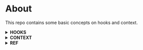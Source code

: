 # About

This repo contains some basic concepts on hooks and context.

<details>

<summary><b>HOOKS</b></summary>

## Why hooks?

<details> 
<summary>Reusable Statefull Logic</summary>

This is one of the most important reasons for the introduction of hooks.Generally to reuse the statefull logic/ state of a component we make the use of **render props** or **HOC**. But in both the cases we change the architecure of our components either to abstract that logic(HOC) or reuse the logic(Render props). To resolve this difficulty react has introduced hooks which help us to separate the stateful logic from the components so that it can be reused amoung different components without any restructuring.

`Motive : The motive here is to maintain the common state logic out of the components so that it can be reused without any structural changes.`
`Hook instroduced : Custom Hook`

</details>

<details> 
<summary>Complex class component becomes hard to understand</summary>

We’ve often had to maintain components that started out simple but grew into an unmanageable mess of stateful logic and side effects. Each lifecycle method often contains a mix of unrelated logic. For example, components might perform some data fetching in componentDidMount and componentDidUpdate. So we are doing the same task of making api calls but in different lifecycle methods. However, the same componentDidMount method might also contain some unrelated logic that sets up event listeners, with cleanup performed in componentWillUnmount. In this case componentDidMount has api calls as well as code relating to event listeners which are 2 completely unrelated task at one place. Mutually related code that changes together gets split apart, but completely unrelated code ends up combined in a single method. This makes it too easy to introduce bugs and inconsistencies.

`Motive : To keep all the related code like making api call etc at one place to avoid bugs and inconsistencies`
`Hook introduced : Effect Hook`

</details>

<details> 
<summary>Classes can be difficult to understand</summary>

In addition to making code reuse and code organization more difficult, we’ve found that classes can be a large barrier to learning React. You have to understand **how "this" works in JavaScript**, which is very different from how it works in most languages. You have to remember to bind the event handlers.The distinction between function and class components in React and when to use each one leads to disagreements even between experienced React developers.Additionally, React has been out for about five years, and we want to make sure **it stays relevant in the next five years**. [Ahead-of-time](https://en.wikipedia.org/wiki/Ahead-of-time_compilation) compilation of components has a lot of future potential.Recently, we’ve been experimenting with [component folding](https://github.com/facebook/react/issues/7323) using [Prepack](https://prepack.io/), and we’ve seen promising early results.**Classes don’t minify very well, and they make hot reloading flaky and unreliable.**

`Motive : All in all classed pose a challenge in the react ecosystem and otherwise in javascript itself. These chalenges are like understanding this, minification and hot reload issues and they also pose a challenge in the AOT compilation of code. So to resolve all these issue without taking away the functional power of classes, the hooks have been introduced.`

</details>

## Rules of Hooks

Hooks are JavaScript functions, but they impose two additional rules:

1. Only call Hooks at the top level. Don’t call Hooks inside loops, conditions, or nested functions. In other words hooks should be in the components functional scope and not inside some block(block scope) declared inside a component. By following this rule, you ensure that Hooks are called in the same order each time a component renders. That’s what allows React to correctly preserve the **state of Hooks** between multiple useState and useEffect calls. If you ignore this rule and add useState inside a conditional statement then the below error is thrown.
   `React Hook "useState" is called conditionally. React Hooks must be called in the exact same order in every component render`.
2. Only call Hooks from React function components. Don’t call Hooks from regular JavaScript functions. This is because react can only compile those hooks which are present in the functions it has access too ie the functions used as components. (There is just one other valid place to call Hooks — your own custom Hooks.)
   - Call Hooks from React function components.
   - Call Hooks from custom Hooks.

> Note : React released an ESLint plugin called [eslint-plugin-react-hooks](https://www.npmjs.com/package/eslint-plugin-react-hooks) that enforces these two rules.This plugin is included by default in Create React App.

## What are hooks

Hooks are functions that let you “hook into” React state and lifecycle features from function components. Hooks don’t work inside classes — they let you use React without classes.React provides a few built-in Hooks like useState. Their names always start with **use**. You can also create your own Hooks to reuse stateful behavior between different components.

## When would I use a Hook?

If you write a function component and realize you need to add some state to it, previously you had to convert it to a class. Now you can use a Hook inside the existing function component.

## Types

<details>
<summary>State Hooks</summary>

> useState

- **Solves** :

  1. Maintains component state.

- **Class Counterpart** :

  1. `this.setState`

- **Difference from class** :

  It works exactly similar to `this.setState`(batch update and asynchronous) with a few differences :

  1. It doesn't merge the old and new state.
  2. It doesn't except a second callback for trigerring any sideeffect after setting the state. It throws the below waring if you try to do so
     `Warning: State updates from the useState() and useReducer() Hooks don't support the second callback argument. To execute a side effect after rendering, declare it in the component body with useEffect().`

```javascript
import React, { useState } from "react";

export default function UseState() {
  // Declare a new state variable, which we'll call "count"
  const [count, setCount] = useState(0);
  if (!count) {
    setCount(count + 1);
    setCount(
      count => count + 1,
      count => console.log(count) // This doen't work and thorws a warning.
    );
  }
  return (
    <div>
      <p>You clicked {count} times</p>
      <button onClick={() => setCount(count + 1)}>Click me</button>
    </div>
  );
}
```

Here `useState` is a hook.

- React will preserve this state between re-renders.
- useState returns a pair -> The current state value ie **count** and a function that lets you update it ie **setCount** in this case.
- You can call the setCount function from anywhere inside this function. Calling this function will re-render the react component.
- You can have multiple useState hooks in a component.React assumes that if you call useState many times, you do it in the same order during every render. Also react only re-renders the component once(batch update) even if we have multiple useState triggers.
  </details>

<details>
<summary>Effect Hooks</summary>

> useEffect

- **Solves** :

  1. It helps executes some sideeffect after dom rendering.
  2. Resolves **Complex class component becomes hard to understand** issue. So you can keep related code at one place.

- **Class Counterpart** :

  1. componentDidMount
  2. componentDidUpdate
  3. componentWillUnmount

- **Difference from class** :

  1. componentDidMount is render blocking but useEffect is not.

- **What are sideeffects or effects?** : You’ve likely performed data fetching, subscriptions, or manually changing the DOM from React components before. **We call these operations “side effects” (or “effects” for short) because they can affect other components and can’t be done during rendering**.
- The Effect Hook, useEffect, adds the ability to perform side effects from a function component. It serves the same purpose as componentDidMount, componentDidUpdate, and componentWillUnmount in React classes, but unified into a single API.
- When you call useEffect, you’re telling React to run your “effect” function after flushing changes to the DOM.
- **Effects are declared inside the component so they have access to its props and state**.
- By default, **React runs the effects after every render — including the first render**.
- The useEffect hook accespts a callback. If we are to compare the effects callback with the class based lifecycle effects then
  1. The body of the useEffect callback acts like componentDidMount and componentDidUpdate combined.
  2. The return value of the useEffect callback acts like the componentWillUnmount lifecycle effect.
- **In the below example React would clearInterval when the component unmounts, as well as before re-running the effect due to a subsequent render**. This means that the useEffect return function is fired on each subsequent re-render.

  ```javascript
  import React, { useEffect } from "react";

  export default function UseEffect() {
    useEffect(() => {
      const intId = setInterval(() => console.log("effect"), 2000);
      return () => {
        clearInterval(intId);
      };
    });
    return (
      <div>
        {" "}
        Check the console and see the continuos loggin of effect which stop once
        we navigate to some other component
      </div>
    );
  }
  ```

- Note how **we have to duplicate the code between these two lifecycle methods in class**.

  ```javascript
  class Example extends React.Component {
    constructor(props) {
      super(props);
      this.state = {
        count: 0
      };
    }

    componentDidMount() {
      document.title = `You clicked ${this.state.count} times`;
    }
    componentDidUpdate() {
      document.title = `You clicked ${this.state.count} times`;
    }

    render() {
      return (
        <div>
          <p>You clicked {this.state.count} times</p>
          <button
            onClick={() => this.setState({ count: this.state.count + 1 })}
          >
            Click me
          </button>
        </div>
      );
    }
  }
  ```

  Solution with Hooks

  ```javascript
  import React, { useState, useEffect } from "react";

  function Example() {
    const [count, setCount] = useState(0);

    useEffect(() => {
      document.title = `You clicked ${count} times`;
    });

    return (
      <div>
        <p>You clicked {count} times</p>
        <button onClick={() => setCount(count + 1)}>Click me</button>
      </div>
    );
  }
  ```

- **What does useEffect do?** : By using this Hook, you tell React that your component needs to do something after render. React will remember the function you passed (we’ll refer to it as our “effect”), and call it later after performing the DOM updates. In this effect, we set the document title, but we could also perform data fetching or call some other imperative API.
- **Why is useEffect called inside a component?** Placing useEffect inside the component lets us access the count state variable (or any props) right from the effect. We don’t need a special API to read it — it’s already in the function scope. **Hooks embrace JavaScript closures** and avoid introducing React-specific APIs where JavaScript already provides a solution.
- **Why we pass a new function to useEffect every time?** : The function passed to useEffect is going to be different on every render. This is intentional. In fact, **this is what lets us read the count value from inside the effect without worrying about it getting stale**. Every time we re-render, we schedule a different effect, replacing the previous one. In a way, this makes the effects behave more like a part of the render result — each effect “belongs” to a particular render.
- Unlike componentDidMount or componentDidUpdate, effects scheduled with useEffect don’t block the browser from updating the screen. This makes your app feel more responsive. The majority of effects don’t need to happen synchronously. In the uncommon cases where they do (such as measuring the layout), there is a separate **useLayoutEffect** Hook with an API identical to useEffect.

  Try the below piece of code and see the difference between the 2. In case one we first see the alert and then react updates the screen. Whereas in the second case first react updates the screen and then we see the alert.

  > Note : You may call setState() immediately in componentDidMount(). It will trigger an extra rendering, but it will happen before the browser updates the screen. This guarantees that even though the render() will be called twice in this case, the user won’t see the intermediate state. Use this pattern with caution because it often causes performance issues. In most cases, you should be able to assign the initial state in the constructor() instead. **It can, however, be necessary for cases like modals and tooltips when you need to measure a DOM node before rendering something that depends on its size or position**. When you encounter such a situation where you need to stop the browser from updating tthe screen you should use **useLayoutEffect** instead of **useEffect**.

  ```javascript
  export class With_ComponentDidMount extends Component {
    componentDidMount() {
      alert("Stop screen update");
    }
    render() {
      return <div>Rendered</div>;
    }
  }

  export function WithOut_ComponentDidMount() {
    useEffect(() => {
      alert("Stop screen update");
    });
    return <div>Rendered</div>;
  }
  ```

- **Effect with CleanUp** : It is important to clean up so that we don’t introduce a **memory leak**.Notice how componentDidMount and componentWillUnmount need to mirror each other. Lifecycle methods force us to split this logic even though conceptually code in both of them is related to the same effect.

  ```javascript
  class FriendStatus extends React.Component {
    constructor(props) {
      super(props);
      this.state = { isOnline: null };
      this.handleStatusChange = this.handleStatusChange.bind(this);
    }

    componentDidMount() {
      ChatAPI.subscribeToFriendStatus(
        this.props.friend.id,
        this.handleStatusChange
      );
    }
    componentWillUnmount() {
      ChatAPI.unsubscribeFromFriendStatus(
        this.props.friend.id,
        this.handleStatusChange
      );
    }
    handleStatusChange(status) {
      this.setState({
        isOnline: status.isOnline
      });
    }

    render() {
      if (this.state.isOnline === null) {
        return "Loading...";
      }
      return this.state.isOnline ? "Online" : "Offline";
    }
  }
  ```

- **Effect with Cleanup using Hooks** : React performs the cleanup when the component unmounts. Effects run for every render and not just once. This is why React also cleans up effects from the previous render before running the effects next time.

  ```javascript
  import React, { useState, useEffect } from "react";

  function FriendStatus(props) {
    const [isOnline, setIsOnline] = useState(null);

    useEffect(() => {
      function handleStatusChange(status) {
        setIsOnline(status.isOnline);
      }
      ChatAPI.subscribeToFriendStatus(props.friend.id, handleStatusChange);
      // Specify how to clean up after this effect:
      return function cleanup() {
        ChatAPI.unsubscribeFromFriendStatus(
          props.friend.id,
          handleStatusChange
        );
      };
    });

    if (isOnline === null) {
      return "Loading...";
    }
    return isOnline ? "Online" : "Offline";
  }
  ```

- **Use Multiple Effects to Separate Concerns** :
  **Hooks let us split the code based on what it is doing rather than a lifecycle method name**. React will apply every effect used by the component, in the order they were specified.Here is a component that combines the counter and the friend status indicator logic from the previous examples

  Using Class

  ```javascript
  class FriendStatusWithCounter extends React.Component {
    constructor(props) {
      super(props);
      this.state = { count: 0, isOnline: null };
      this.handleStatusChange = this.handleStatusChange.bind(this);
    }

    componentDidMount() {
      document.title = `You clicked ${this.state.count} times`;
      ChatAPI.subscribeToFriendStatus(
        this.props.friend.id,
        this.handleStatusChange
      );
    }

    componentDidUpdate() {
      document.title = `You clicked ${this.state.count} times`;
    }

    componentWillUnmount() {
      ChatAPI.unsubscribeFromFriendStatus(
        this.props.friend.id,
        this.handleStatusChange
      );
    }

    handleStatusChange(status) {
      this.setState({
        isOnline: status.isOnline
      });
    }
    // ...
  ```

  Using Effects

  ```javascript
  function FriendStatusWithCounter(props) {
    const [count, setCount] = useState(0);
    useEffect(() => {
      document.title = `You clicked ${count} times`;
    });

    const [isOnline, setIsOnline] = useState(null);
    useEffect(() => {
      function handleStatusChange(status) {
        setIsOnline(status.isOnline);
      }

      ChatAPI.subscribeToFriendStatus(props.friend.id, handleStatusChange);
      return () => {
        ChatAPI.unsubscribeFromFriendStatus(
          props.friend.id,
          handleStatusChange
        );
      };
    });
    // ...
  }
  ```

- **Why Effects Run on Each Update** : Lets understand by example. Our class reads friend.id from this.props, subscribes to the friend status after the component mounts, and unsubscribes during unmounting.

  ```javascript
    componentDidMount() {
      ChatAPI.subscribeToFriendStatus(
        this.props.friend.id,
        this.handleStatusChange
      );
    }

    componentWillUnmount() {
      ChatAPI.unsubscribeFromFriendStatus(
        this.props.friend.id,
        this.handleStatusChange
      );
    }
  ```

  But what happens if the friend prop changes while the component is on the screen? Our component would continue displaying the online status of a different friend. This is a bug. We would also cause a memory leak or crash when unmounting since the unsubscribe call would use the wrong friend ID.

  ```javascript
    componentDidMount() {
      ChatAPI.subscribeToFriendStatus(
        this.props.friend.id,
        this.handleStatusChange
      );
    }

    componentDidUpdate(prevProps) {
      // Unsubscribe from the previous friend.id
      ChatAPI.unsubscribeFromFriendStatus(
        prevProps.friend.id,
        this.handleStatusChange
      );
      // Subscribe to the next friend.id
      ChatAPI.subscribeToFriendStatus(
        this.props.friend.id,
        this.handleStatusChange
      );
    }

    componentWillUnmount() {
      ChatAPI.unsubscribeFromFriendStatus(
        this.props.friend.id,
        this.handleStatusChange
      );
    }
  ```

  For Effects there is no special code for handling updates because useEffect handles them by default.

  ```javascript
  function FriendStatus(props) {
    // ...
    useEffect(() => {
      // ...
      ChatAPI.subscribeToFriendStatus(props.friend.id, handleStatusChange);
      return () => {
        ChatAPI.unsubscribeFromFriendStatus(props.friend.id, handleStatusChange);
      };
    });
  ```

- **Optimizing Performance by Skipping Effects** : In some cases, cleaning up or applying the effect after every render might create a performance problem. In class components, we can solve this by writing an extra comparison with prevProps or prevState inside componentDidUpdate. For useEffect pass an array as an optional second argument to useEffect.

  Using Class

  ```javascript
  componentDidUpdate(prevProps, prevState) {
    if (prevState.count !== this.state.count) {
      document.title = `You clicked ${this.state.count} times`;
    }
  }
  ```

  Using Effect

  ```javascript
  useEffect(() => {
    document.title = `You clicked ${count} times`;
  }, [count]); // Only re-run the effect if count changes
  ```

  Effects that have a cleanup phase. Here it will fire only when props.friend.id change.

  ```javascript
  useEffect(() => {
    function handleStatusChange(status) {
      setIsOnline(status.isOnline);
    }

    ChatAPI.subscribeToFriendStatus(props.friend.id, handleStatusChange);
    return () => {
      ChatAPI.unsubscribeFromFriendStatus(props.friend.id, handleStatusChange);
    };
  }, [props.friend.id]); // Only re-subscribe if props.friend.id changes
  ```

  > Note : If you use this optimization, make sure the array includes all values from the component scope (such as props and state) that change over time and that are used by the effect. Otherwise, your code will reference stale values from previous renders.Learn more about [how to deal with functions](https://reactjs.org/docs/ hooks-faq.html#is-it-safe-to-omit-functions-from-the-list-of-dependencies) and [what to do when the array changes too often](https://reactjs.org/docs/hooks-faq.html#what-can-i-do-if-my-effect-dependencies-change-too-often).If you want to run an effect and clean it up only once (on mount and unmount), you can pass an empty array ([]) as a second argument. This tells React that your effect doesn’t depend on any values from props or state, so it never needs to re-run. This isn’t handled as a special case — it follows directly from how the dependencies array always works.If you pass an empty array ([]), the props and state inside the effect will always have their initial values. While passing [] as the second argument is closer to the familiar componentDidMount and componentWillUnmount mental model, there are usually better solutions to avoid re-running effects too often. **Also, don’t forget that React defers running useEffect until after the browser has painted, so doing extra work is less of a problem**.We recommend using the [exhaustive-deps](https://github.com/facebook/react/issues/14920) rule as part of our [eslint-plugin-react-hooks](https://www.npmjs.com/package/eslint-plugin-react-hooks#installation) package. It warns when dependencies are specified incorrectly and suggests a fix.

  </details>
  <details>
  <summary>Callback Hook</summary>

> useCallback

- **Solves** :

  1. Prevents child component re-render due to new callback passed every time.

- **Class Counterpart** :

  1. Instance method of class

```javascript
const memoizedCallback = useCallback(() => {
  doSomething(a, b);
}, [a, b]);
```

Returns a memoized callback.
Pass an inline callback and an array of dependencies. useCallback will return a memoized version of the callback that only changes if one of the dependencies has changed. This is useful when passing callbacks to optimized child components that rely on reference equality to prevent unnecessary renders (e.g. shouldComponentUpdate).

> **useCallback(fn, deps) is equivalent to useMemo(() => fn, deps).**

> Use the **exhaustive-deps** rule as part of our eslint-plugin-react-hooks package.

</details>
<details>
<summary>Memo Hook</summary>

> useMemo

- **Solves**

  1. It helps memoize method response value based on input arguments.

```javascript
const memoizedValue = useMemo(() => computeExpensiveValue(a, b), [a, b]);
```

- useMemo will only recompute the memoized value when one of the dependencies has changed. This optimization helps to avoid expensive calculations on every render.
- The function passed to useMemo runs during rendering.
- Side effects belong in useEffect, not useMemo.
- In the future, React may choose to “forget” some previously memoized values and recalculate them on next render, e.g. to free memory for offscreen components.
  </details>
  <details>
  <summary>Custom Hooks</summary>

> use[CustomName]

- **Solves**

  1. Helps us extract the similar state management logic to a common place/file.
  2. It helps us achieve **Reusable Statefull Logic** which was one of the key reasons for the introduction of hooks.

- **Earlier Counterparts**

  1. HOC
  2. Render Props

- **Difference from Earlier Counterparts**

  1. You don't need to maintain separate react component to abstract state logic at a common place/module/file.
  2. Custom Hooks offer the flexibility of sharing logic that wasn’t possible in React components before.

- **Basic Rule for Custom Hooks**

  1. Name of every custom hook should start with **use**, so that react can identify that the function is a hook.
  2. **Every call to a custom hook has its own isolated state**. So calling the same custom hook from 2 different components or the same component will create 2 isolated state.
  3. 2 components sharing same hook(custom hook) don't share the state.
  4. Every custom hook takes an input and returns an output.
  5. You can pass the result of one hook into another. This is general to all hooks not specific to custom hook.

- **Use Cases**
  When you have a logic to maintain and update the state of a component which is common across multiple components, we can use a custom hook. Eg :

  1. Form handling
  2. Animation
  3. Declarative Subscription
  4. Timers

- **Using custom hooks to create a useReducer hook**

This hook helps to manage the local state with a reducer. Its a pub sub pattern where you publish an action using dispatch and get notified on state update.

```javascript
function useReducer(reducer, initialState) {
  const [state, setState] = useState(initialState);

  function dispatch(action) {
    const nextState = reducer(state, action);
    setState(nextState);
  }

  return [state, dispatch];
}
```

| Parent Component                                         | HOC                                           | Render Props                                                                      |
| -------------------------------------------------------- | --------------------------------------------- | --------------------------------------------------------------------------------- |
| Parent Component is tightly coupled with child component | HOC accespts the child components to render   | Parent Component is not tightly coupled with child since child is passed as props |
| Used for parent/child relationship.                      | Used for abstracting some common logic        | Used for reusing some common logic in parent component.                           |
| Genrally made for specific use case in application       | Made so that it can be used throught the app. | Generally made when need to render different child using some common logic.       |

| HOC/Render Props                                                                        | Custom hook                                                               |
| --------------------------------------------------------------------------------------- | ------------------------------------------------------------------------- |
| Common logic kept inside a common component which accepts diffrent components to render | Common logic is kept is file which is shared between different compoents. |

- **Rule of thumb for component state**

1. No 2 component instance can share the state without the use of an external factor like Redux or Parent Component.
2. When 2 componets share the state using a Parent Component is actully just using the state of an instance of component ie the Parent Component. Similary if they use Redux they are sharing the state using an instance of Redux store.
3. When we use a HOC, every call to a HOC creates a new instance of react component and hence a new state.
4. Similary when we use render props in 2 different components, we end up creating 2 separate states.
5. **On the same lines when we call a custom hook from 2 different components we end up creating 2 separate state of custom hook**.

</details>

<details>
<summary>Context Hooks</summary>

> useContext
> const value = useContext(MyContext);

- **Solves**

  1. Help us consume Context value passed by the Provider component.

- **Earlier Counterparts**

  1. Context.Consumer api for functional component.
  2. contextType api for class component.

- **Difference from Earlier Counterparts**

  1. In Context.Consumer only the component wrapped by the Consumer component gets re-rendered when the context value changes. But in the case of useContext() the whole componet gets re-rendered when the context value changes.If re-rendering the component is expensive, you can [optimize it by using memoization](https://github.com/facebook/react/issues/15156#issuecomment-474590693).

- **Basics**
  1. Accepts a context object (the value returned from React.createContext) and returns the current context value for that context.
  2. The current context value is determined by the value prop of the nearest <MyContext.Provider> above the calling component in the tree.
  3. When the nearest <MyContext.Provider> above the component updates, this Hook will trigger a rerender with the latest context value passed to that MyContext provider.
  4. Even if an ancestor uses React.memo or shouldComponentUpdate or PureComponent, a rerender will still happen starting at the component itself using useContext.

</details>

<details>
<summary>Reducer Hooks</summary>

> useReducer
> const [state, dispatch] = useReducer(reducer, initialArg, init);
> Accepts a **reducer** of type (state, action) => newState, and returns the current state paired with a dispatch method.

1. useReducer is usually preferable to useState when
   - there is complex state logic that involves multiple sub-values
   - next state depends on the previous one.
2. useReducer also lets you optimize performance for components that trigger deep updates because you can pass dispatch down instead of callbacks.

```javascript
const initialState = { count: 0 };

function reducer(state, action) {
  switch (action.type) {
    case "increment":
      return { count: state.count + 1 };
    case "decrement":
      return { count: state.count - 1 };
    default:
      throw new Error();
  }
}

function Counter() {
  const [state, dispatch] = useReducer(reducer, initialState);
  return (
    <>
      Count: {state.count}
      <button onClick={() => dispatch({ type: "decrement" })}>-</button>
      <button onClick={() => dispatch({ type: "increment" })}>+</button>
    </>
  );
}
```

3.  **Initialize state** : There are 3 ways to initialize the state

    - **By passing initialState as 2nd argument to useReducer** :

      ```javascript
      const [state, dispatch] = useReducer(reducer, { count: initialCount });
      ```

    - **By providing it as default state to reducer function** :

      ```javascript
      function reducer(state = { count: 0 }, action) {
        switch (action.type) {
          case "increment":
            return { count: state.count + 1 };
          case "decrement":
            return { count: state.count - 1 };
          default:
            throw new Error();
        }
      }
      useReducer(reducer, undefined, reducer);
      ```

      > React doesn’t use the state = initialState argument convention popularized by Redux. The initial value sometimes needs to depend on props and so is specified from the Hook call instead. If you feel strongly about this, you can call useReducer(reducer, undefined, reducer) to emulate the Redux behavior, but it’s not encouraged.

    - **Lazy state initialization**
      You can also create the initial state lazily. To do this, you can pass an **init** function as the third argument. The initial state will be set to **init(initialArg)**.

      1. It lets you extract the logic for calculating the initial state outside the reducer.
      2. This is also handy for resetting the state later in response to an action as done on reset in the below example

         ```javascript
         function init(initialCount) {
           return { count: initialCount };
         }

         function reducer(state, action) {
           switch (action.type) {
             case "increment":
               return { count: state.count + 1 };
             case "decrement":
               return { count: state.count - 1 };
             case "reset":
               return init(action.payload);
             default:
               throw new Error();
           }
         }

         function Counter({ initialCount }) {
           const [state, dispatch] = useReducer(reducer, initialCount, init);
           return (
             <>
               Count: {state.count}
               <button
                 onClick={() =>
                   dispatch({ type: "reset", payload: initialCount })
                 }
               >
                 Reset
               </button>
               <button onClick={() => dispatch({ type: "decrement" })}>
                 -
               </button>
               <button onClick={() => dispatch({ type: "increment" })}>+</button>
             </>
           );
         }
         ```

4.  **Bailing out of a dispatch** : If you return the same value from a Reducer Hook as the current state, React will - bail out without rendering the children or firing effects. (React uses the Object.is comparison algorithm.) - still need to render that specific component again before bailing out. That shouldn’t be a concern because React won’t unnecessarily go “deeper” into the tree. If you’re doing expensive calculations while rendering, you can optimize them with useMemo.

</details>

<details>
<summary>Ref Hooks</summary>

> const refContainer = useRef(initialValue);

> useRef **returns a mutable ref object** whose .current property is initialized to the passed argument (initialValue). The returned object will persist for the full lifetime of the component.

Look at the below example to look at the implemention of useRef.

```javascript
function TextInputWithFocusButton() {
  const inputEl = useRef(null);
  const onButtonClick = () => {
    inputEl.current.focus();
  };
  return (
    <>
      <input ref={inputEl} type="text" />
      <button onClick={onButtonClick}>Focus the input</button>
    </>
  );
}
```

However, useRef() is useful for more than the ref attribute. **It’s handy for keeping any mutable value around** similar to how you’d use **instance fields in classes**. This works because useRef() creates a plain JavaScript object. The only difference between useRef() and creating a {current: ...} object yourself is that useRef will give you the same ref object on every render.

| Class Intance Variable/useRef | State/useState      |
| ----------------------------- | ------------------- |
| Mutable                       | Immutable           |
| No re-render on update        | Re-render on update |

</details>

<details>
<summary>Imperative Handle Hooks</summary>

> useImperativeHandle(ref, createHandle, [deps])

useImperativeHandle customizes the instance value that is exposed to parent components when using ref.Imperative code using refs should be avoided in most cases. useImperativeHandle should be used with forwardRef:

```javascript
function FancyInput(props, ref) {
  const inputRef = useRef();
  useImperativeHandle(ref, () => ({
    focus: () => {
      inputRef.current.focus();
    }
  }));
  return <input ref={inputRef} ... />;
}
FancyInput = forwardRef(FancyInput);
```

</details>

<details>
<summary>Layout Effect Hooks</summary>

> useLayoutEffect

The signature is identical to useEffect, but it fires synchronously after all DOM mutations. Use this to read layout from the DOM and synchronously re-render. Updates scheduled inside useLayoutEffect will be flushed synchronously, before the browser has a chance to paint.
Due to its synchronous nature this effect prevents the browser from painting the dom.

> If you’re migrating code from a class component, note useLayoutEffect fires in the same phase as componentDidMount and componentDidUpdate. However, we recommend starting with useEffect first and only trying useLayoutEffect if that causes a problem.

> If you use server rendering, keep in mind that neither useLayoutEffect nor useEffect can run until the JavaScript is downloaded. This is why React warns when a server-rendered component contains useLayoutEffect. To fix this, either move that logic to useEffect (if it isn’t necessary for the first render), or delay showing that component until after the client renders (if the HTML looks broken until useLayoutEffect runs).To exclude a component that needs layout effects from the server-rendered HTML, render it conditionally with `showChild && <Child />` and defer showing it with `useEffect(() => { setShowChild(true); }, [])`. This way, the UI doesn’t appear broken before hydration.

</details>

<details>
<summary>Debug Value Hooks</summary>

> useDebugValue(value)

- useDebugValue can be used to display a label for custom hooks in React DevTools.
- It’s most valuable for custom Hooks that are part of shared libraries.

```javascript
function useFriendStatus(friendID) {
  const [isOnline, setIsOnline] = useState(null);

  // ...

  // Show a label in DevTools next to this Hook
  // e.g. "FriendStatus: Online"
  useDebugValue(isOnline ? "Online" : "Offline");

  return isOnline;
}
```

- **Defer formatting debug values**
  In some cases formatting a value for display might be an expensive operation. It’s also unnecessary unless a Hook is actually inspected.
  For this reason **useDebugValue accepts a formatting function as an optional second parameter**. **This function is only called if the Hooks are inspected**. It receives the debug value as a parameter and should return a formatted display value.

  ```javascript
  useDebugValue(date, date => date.toDateString());
  ```

</details>

## Additional Links

[RFC](https://github.com/reactjs/rfcs/pull/68)
[Dead-code elimination](https://en.wikipedia.org/wiki/Dead_code_elimination)

</details>

<details>
<summary><b>CONTEXT</b></summary>

In a typical React application, data is passed top-down (parent to child) via props, but this can be cumbersome for certain types of props (e.g. locale preference, UI theme) that are required by many components within an application. Context provides a way to share values like these between components without having to explicitly pass a prop through every level of the tree.

### Use Case

Whenever in an application there is a situation where you need to pass props through multiple level of heirarchy and the props are being used in multiple compoenents, it is an ideal situation to make use of Context api. Eg

1. Current authenticated user
2. Theme
3. Selected Language
4. Viewport Change
5. Data Cache

### Limitations

We should use Context api sparingly since it makes the re-use of component more difficult.

### Other Alternatives

<details>
<summary>Inversion of control using composition</summary>

For example, consider a Page component that passes a user and avatarSize prop several levels down so that deeply nested Link and Avatar components can read it:

```javascript
  <Page user={user} avatarSize={avatarSize} />
  // ... which renders ...
  <PageLayout user={user} avatarSize={avatarSize} />
  // ... which renders ...
  <NavigationBar user={user} avatarSize={avatarSize} />
  // ... which renders ...
  <Link href={user.permalink}>
    <Avatar user={user} size={avatarSize} />
  </Link>
```

One way to solve this issue without context is to pass down the Avatar component itself so that the intermediate components don’t need to know about the user or avatarSize props:

```javascript
  function Page(props) {
    const user = props.user;
    const userLink = (
      <Link href={user.permalink}>
        <Avatar user={user} size={props.avatarSize} />
      </Link>
    );
    return <PageLayout userLink={userLink} />;
  }

  // Now, we have:
  <Page user={user} avatarSize={avatarSize} />
  // ... which renders ...
  <PageLayout userLink={...} />
  // ... which renders ...
  <NavigationBar userLink={...} />
  // ... which renders ...
  {props.userLink}
```

However, this isn’t the right choice in every case: moving more complexity higher in the tree makes those higher-level components more complicated and forces the lower-level components to be more flexible than you may want.**You can take it even further with render props if the child needs to communicate with the parent before rendering.**

</details>

### APIs

<details>
<summary>React.createContext</summary>

> const MyContext = React.createContext(defaultValue);

- Creates a Context object.
- When React renders a component that subscribes to this Context object it will read the current context value from the closest matching Provider above it in the tree.
- The defaultValue argument is only used when a component does not have a matching Provider above it in the tree. This can be helpful for testing components in isolation without wrapping them. Check this out in `DefaultValue.js` file.
- Passing undefined as a Provider value does not cause consuming components to use defaultValue.

</details>

<details>
<summary>Context.Provider</summary>

- Every Context object comes with a **Provider React component** that allows consuming components to subscribe to context changes.
- Accepts a **value prop** to be passed to consuming components that are descendants of this Provider.
- One Provider can be connected to **many consumers**.
- Providers can be **nested to override** values deeper within the tree.
- All consumers that are descendants of a Provider will **re-render whenever the Provider’s value prop changes**.
- The propagation from Provider to its descendant consumers (including .contextType and useContext) is not subject to the shouldComponentUpdate method, so **the consumer is updated even when an ancestor component skips an update**.
- Changes are determined by comparing the new and old values using the same algorithm as **Object.is** ie shalow comparison.This can cause some issues when passing objects as value. For example, the code below will re-render all consumers every time the Provider re-renders because a new object is always created for value :

  ```javascript
  class App extends React.Component {
    render() {
      return (
        <MyContext.Provider value={{ something: "something" }}>
          <Toolbar />
        </MyContext.Provider>
      );
    }
  }
  ```

  To get around this, lift the value into the parent’s state:

  ```javascript
  class App extends React.Component {
    constructor(props) {
      super(props);
      this.state = {
        value: { something: "something" }
      };
    }

    render() {
      return (
        <Provider value={this.state.value}>
          <Toolbar />
        </Provider>
      );
    }
  }
  ```

</details>

<details>
<summary>Class.contextType</summary>

- The contextType property on a class can be assigned a Context object created by React.createContext()
- This lets you consume the nearest current value of that Context type using **this.context**.
- You can reference this in any of the lifecycle methods including the render function.

  ```javascript
  class MyClass extends React.Component {
    componentDidMount() {
      let value = this.context;
      /* perform a side-effect at mount using the value of MyContext */
    }
    componentDidUpdate() {
      let value = this.context;
      /* ... */
    }
    componentWillUnmount() {
      let value = this.context;
      /* ... */
    }
    render() {
      let value = this.context;
      /* render something based on the value of MyContext */
    }
  }
  MyClass.contextType = MyContext;
  ```

- You can **only subscribe to a single context** using this API.
- For **Consuming Multiple Contexts** you need to use the **Context.Consumer** component of context object.

</details>

<details>
<summary>Context.Consumer</summary>

```javascript
<MyContext.Consumer>
  {value => /* render something based on the context value */}
</MyContext.Consumer>
```

- A React component that subscribes to context changes.
- This lets you subscribe to a context within a function component.
- This component requires a function as a child which receives the current context value and returns a React node.
- The value argument passed to the function will be equal to the value prop of the closest Provider for this context above in the tree.
- If there is no Provider for this context above, the value argument will be equal to the defaultValue that was passed to createContext().

</details>

<details>
<summary>Context.displayName</summary>

- Context object accepts a displayName string property. React DevTools uses this string to determine what to display for the context.
- For example, the following component will appear as MyDisplayName in the DevTools:

  ```javascript
  const MyContext = React.createContext(/* some value */);
  MyContext.displayName = 'MyDisplayName';

  <MyContext.Provider> // "MyDisplayName.Provider" in DevTools
  <MyContext.Consumer> // "MyDisplayName.Consumer" in DevTools
  ```

</details>

### Examples

<details>
<summary>Consuming Multiple Context</summary>

```javascript
// Theme context, default to light theme
const ThemeContext = React.createContext("light");

// Signed-in user context
const UserContext = React.createContext({
  name: "Guest"
});

class App extends React.Component {
  render() {
    const { signedInUser, theme } = this.props;

    // App component that provides initial context values
    return (
      <ThemeContext.Provider value={theme}>
        <UserContext.Provider value={signedInUser}>
          <Layout />
        </UserContext.Provider>
      </ThemeContext.Provider>
    );
  }
}

function Layout() {
  return (
    <div>
      <Sidebar />
      <Content />
    </div>
  );
}

// A component may consume multiple contexts
function Content() {
  return (
    <ThemeContext.Consumer>
      {theme => (
        <UserContext.Consumer>
          {user => <ProfilePage user={user} theme={theme} />}
        </UserContext.Consumer>
      )}
    </ThemeContext.Consumer>
  );
}
```

</details>

</details>

<details>
<summary> <b>REF</b></summary>

### Why ref?

In the typical React dataflow, props are the only way that parent components interact with their children. To modify a child, you re-render it with new props. However, there are a few cases where you need to imperatively modify a child outside of the typical dataflow. The child to be modified could be an instance of a React component, or it could be a DOM element. For both of these cases, React provides an escape hatch ie ref. Few use cases :

- Get elements position and dimension to do some task.
- Integration with third party dom library.
- Trigger Imperative animations
- Managing focus, text selection.

### When is a ref attached?

- Class component : After render but before componentDidMount
- Function component : Before the exection of useEffect callback.

### Different Types of ref

1. **ref to a DOM element**
   When the ref attribute is used on an HTML element, the ref receives the underlying DOM element as its current property.
2. **ref to a React class component**
   When the ref attribute is used on a custom class component, the ref object receives the mounted instance of the component as its current property. Note that the below code only works if `CustomTextInput` is declared as a class:

   Here we use a ref to get access to the CustomTextInput and call its focusTextInput method manually

   ```javascript
   class AutoFocusTextInput extends React.Component {
     constructor(props) {
       super(props);
       this.textInput = React.createRef();
     }
     componentDidMount() {
       this.textInput.current.focusTextInput();
     }
     render() {
       return <CustomTextInput ref={this.textInput} />;
     }
   }

   class CustomTextInput extends React.Component {
     focusTextInput() {}
     // ...
   }
   ```

3. **ref to a React functional component** :
   Although you may not use the ref attribute on function components by default as they don’t have instances, but you can achieve this using `forwardRef` in conjunction with `useImperativeHandle`.

   ```javascript
   function FancyInput(props, ref) {
     const inputRef = useRef();
     useImperativeHandle(ref, () => ({
       focus: () => {
         inputRef.current.focus();
       }
     }));
     return <input ref={inputRef} ... />;
   }
   FancyInput = forwardRef(FancyInput);
   ```

### Ways to add ref

To add a ref you access the ref attribute of an element(Dom,Class,Functional). You can pass either an **object** or a **function** to this attribute. If you pass an object(createRef,useRef) the element reference is assigned to the **current** property of the object. If you pass a function(callback ref) the element reference is passed as the first argument of the function. There is another option to pass a string in the ref attribute but it is legacy now and should not be used.

> It will also work if you just pass any other object in ref attribute instead of React.createRef but it will throw a warning.

<details>
<summary> <b>createRef api</b></summary>

> Create : React.createRef

> Access : this.textInput.current

> Use In : Class Components. But can also be used in functional component.

Refs are created using `React.createRef()` and attached to React elements via the `ref` attribute. Refs are commonly assigned to an instance property when a component is constructed so they can be referenced throughout the component.

```javascript
class CreateRef extends React.Component {
  constructor(props) {
    super(props);
    this.textInput = React.createRef();
    this.focusTextInput = this.focusTextInput.bind(this);
  }

  focusTextInput() {
    this.textInput.current.focus();
  }

  componentDidMount() {
    this.focusTextInput();
  }

  render() {
    return (
      <div>
        <input type="text" ref={this.textInput} />
        <input
          type="button"
          value="Focus the text input"
          onClick={this.focusTextInput}
        />
      </div>
    );
  }
}
```

</details>

<details>
<summary> <b>callback as ref</b></summary>

> Create : using callback

> Access : this.textInput.current

> Use In : Class component. But can also be used in functional component.

Instead of passing a ref attribute created by createRef(), you pass a function. The function receives the React component instance or HTML DOM element as its argument, which can be stored and accessed elsewhere.

React will call the ref callback with the DOM element when the component mounts, and call it with null when it unmounts. Refs are guaranteed to be up-to-date before componentDidMount or componentDidUpdate fires.

```javascript
export class CallbackRef extends React.Component {
  constructor(props) {
    super(props);

    this.textInput = null;

    this.setTextInputRef = element => {
      this.textInput = element;
    };

    this.focusTextInput = () => {
      if (this.textInput) this.textInput.focus();
    };
  }

  componentDidMount() {
    this.focusTextInput();
  }

  render() {
    return (
      <div>
        <input type="text" ref={this.setTextInputRef} />
        <input
          type="button"
          value="Focus the text input"
          onClick={this.focusTextInput}
        />
      </div>
    );
  }
}
```

> If the ref callback is defined as an inline function, it will get called twice during updates, first with null and then again with the DOM element. This is because a new instance of the function is created with each render, so React needs to clear the old ref and set up the new one. You can avoid this by defining the ref callback as a bound method on the class, but note that it shouldn’t matter in most cases.

</details>

<details>
<summary> <b>useRef hook</b></summary>

> Create : useRef hook Eg const textInput = useRef(null)

> Access : textInput

> Use In : Functional Components, but can also be used in class components.

useRef is a hook introduced to access ref in a functional component as well. You can create a custom useRef hook also by using React.createRef and useState api.
useRef returns a mutable ref object whose .current property is initialized to the passed argument (initialValue). The returned object will persist for the full lifetime of the component.

```javascript
export const UseRef = () => {
  const textInput = useRef(null);
  const focusTextInput = () => textInput.current.focus();
  useEffect(() => {
    focusTextInput();
  }, []);
  return (
    <div>
      <input type="text" ref={textInput} />
      <input
        type="button"
        value="Focus the text input"
        onClick={focusTextInput}
      />
    </div>
  );
};
```

</details>

<details>
<summary> <b>legacy ref as string</b></summary>

> Create : string Eg ref="textInput"

> Access : this.ref.textInput

> Use In : Class Components

This is a legacy way to add refs. The ref attribute is a string, like "textInput", and the DOM node is accessed as this.refs.textInput. **We advise against it because string refs have some issues, are considered legacy**, and are likely to be removed in one of the future releases.

</details>

### Ways to Forwarding ref

Sometimes we need our parent ref to have access to some dom node of its child. For this reason we need a mechanism to forward the ref of the parent to the child. This can be done by the below 2 techniques.

**Why** : React components hide their implementation details, including their rendered output. Other components using FancyButton usually will not need to obtain a ref to the inner button DOM element. This is good because it prevents components from relying on each other’s DOM structure too much.
Although such encapsulation is desirable for application-level components like FeedStory or Comment, it can be inconvenient for highly reusable “leaf” components like FancyButton or MyTextInput. These components tend to be used throughout the application in a similar manner as a regular DOM button and input, and accessing their DOM nodes may be unavoidable for managing focus, selection, or animations.

1. **Forwarding createRef or useRef using forwardRef**

React passes the ref to the (props, ref) => ... function inside forwardRef as a second argument.The second ref argument only exists when you define a component with React.forwardRef call. Regular function or class components don’t receive the ref argument, and ref is not available in props either.

In the example below, FancyButton uses React.forwardRef to obtain the ref passed to it, and then forward it to the DOM button that it renders:

```javascript
const FancyButton = React.forwardRef((props, ref) => (
  <button ref={ref} className="FancyButton">
    {props.children}
  </button>
));

// You can now get a ref directly to the DOM button:
const ref = React.createRef();
<FancyButton ref={ref}>Click me!</FancyButton>;
```

2. **Forwarding callback Ref**
   Here we pass a function as a props to the child component which is used as a callback ref in the child component. This callback is then assigned as the ref attribute of one of the elements in the child component, which enable us to access this element in the parent component.

   ```javascript
   function CustomTextInput(props) {
     return (
       <div>
         <input ref={props.inputRef} />
       </div>
     );
   }

   class Parent extends React.Component {
     render() {
       return <CustomTextInput inputRef={el => (this.inputElement = el)} />;
     }
   }
   ```

   > When you start using forwardRef in a component library, you should treat it as a breaking change and release a new major version of your library. This is because your library likely has an observably different behavior (such as what refs get assigned to, and what types are exported), and this can break apps and other libraries that depend on the old behavior. Conditionally applying React.forwardRef when it exists is also not recommended for the same reasons: it changes how your library behaves and can break your users’ apps when they upgrade React itself.

</details>
